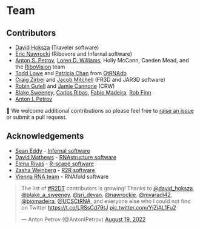 # Team

## Contributors

- [David Hoksza](https://github.com/davidhoksza) (Traveler software)
- [Eric Nawrocki](https://github.com/nawrockie) (Ribovore and Infernal software)
- [Anton S. Petrov](https://cool.gatech.edu/people/petrov-anton), [Loren D. Williams](https://cool.gatech.edu/people/williams-loren-dean), Holly McCann, Caeden Mead, and the [RiboVision](http://apollo.chemistry.gatech.edu/RiboVision/) team
- [Todd Lowe](https://users.soe.ucsc.edu/~lowe/) and [Patricia Chan](https://engineering.ucsc.edu/people/pchan) from [GtRNAdb](http://gtrnadb.ucsc.edu)
- [Craig Zirbel](https://www.bgsu.edu/arts-and-sciences/mathematics-and-statistics/faculty-and-staff/craig-zirbel.html) and [Jacob Mitchell](https://www.linkedin.com/in/jacobirvingmitchell/) (FR3D and JAR3D software)
- [Robin Gutell](https://scholar.google.com/citations?user=IdDGv6oAAAAJ&hl=en) and [Jamie Cannone](https://scholar.google.com/citations?user=PnqrMGAAAAAJ&hl=en) (CRW)
- [Blake Sweeney](https://www.ebi.ac.uk/people/person/blake-sweeney/), [Carlos Ribas](https://www.ebi.ac.uk/people/person/carlos-eduardo-ribas), [Fabio Madeira](https://www.ebi.ac.uk/people/person/fabio-madeira/), [Rob Finn](https://www.ebi.ac.uk/people/person/rob-finn/)
- [Anton I. Petrov](https://antonpetrov.com)

👋 We welcome additional contributions so please feel free to [raise an issue](https://github.com/RNAcentral/R2DT/issues) or submit a pull request.

## Acknowledgements

- [Sean Eddy](http://eddylab.org) - [Infernal software](http://eddylab.org/infernal)
- [David Mathews](http://rna.urmc.rochester.edu/RNAstructure.html) - [RNAstructure software](http://rna.urmc.rochester.edu/RNAstructure.html)
- [Elena Rivas](http://rivaslab.org/) - [R-scape software](http://eddylab.org/R-scape/)
- [Zasha Weinberg](https://zashaweinberglab.org) - [R2R software](https://bmcbioinformatics.biomedcentral.com/articles/10.1186/1471-2105-12-3)
- [Vienna RNA team](https://www.tbi.univie.ac.at/RNA/) - RNAfold software

<blockquote class="twitter-tweet"><p lang="en" dir="ltr">The list of <a href="https://twitter.com/hashtag/R2DT?src=hash&amp;ref_src=twsrc%5Etfw">#R2DT</a> contributors is growing! Thanks to <a href="https://twitter.com/david_hoksza?ref_src=twsrc%5Etfw">@david_hoksza</a>, <a href="https://twitter.com/blake_a_sweeney?ref_src=twsrc%5Etfw">@blake_a_sweeney</a>, <a href="https://twitter.com/sri_devan?ref_src=twsrc%5Etfw">@sri_devan</a>, <a href="https://twitter.com/nawrockie?ref_src=twsrc%5Etfw">@nawrockie</a>, <a href="https://twitter.com/mvaradi42?ref_src=twsrc%5Etfw">@mvaradi42</a>, <a href="https://twitter.com/biomadeira?ref_src=twsrc%5Etfw">@biomadeira</a>, <a href="https://twitter.com/UCSCtRNA?ref_src=twsrc%5Etfw">@UCSCtRNA</a>, and everyone else who I could not find on Twitter <a href="https://t.co/LRSsCd79tJ">https://t.co/LRSsCd79tJ</a> <a href="https://t.co/YjZiAL1Fu2">pic.twitter.com/YjZiAL1Fu2</a></p>&mdash; Anton Petrov (@AntonIPetrov) <a href="https://twitter.com/AntonIPetrov/status/1560589918094499840?ref_src=twsrc%5Etfw">August 19, 2022</a></blockquote> <script async src="https://platform.twitter.com/widgets.js" charset="utf-8"></script>
